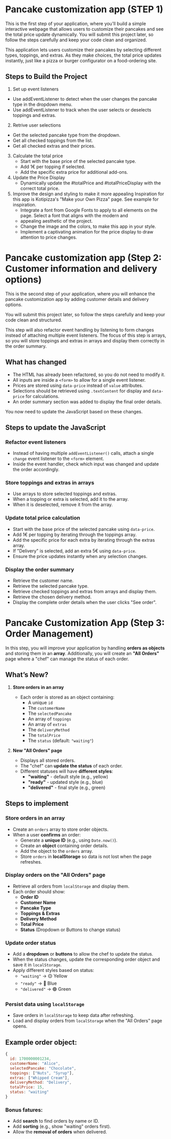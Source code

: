 # Pancake customization app (STEP 1)

This is the first step of your application, where you'll build a simple interactive webpage that allows users to customize their pancakes and see the total price update dynamically. You will submit this project later, so follow the steps carefully and keep your code clean and organized.

This application lets users customize their pancakes by selecting different types, toppings, and extras. As they make choices, the total price updates instantly, just like a pizza or burger configurator on a food-ordering site.

## Steps to Build the Project

1. Set up event listeners

- Use addEventListener to detect when the user changes the pancake type in the dropdown menu.
- Use addEventListener to track when the user selects or deselects toppings and extras.

2. Retrive user selections

- Get the selected pancake type from the dropdown.
- Get all checked toppings from the list.
- Get all checked extras and their prices.

3. Calculate the total price
   - Start with the base price of the selected pancake type.
   - Add 1€ per topping if selected.
   - Add the specific extra price for additional add-ons.
4. Update the Price Display
   - Dynamically update the #totalPrice and #totalPriceDisplay with the correct total price.
5. Improve the design and styling to make it more appealing Inspiration for this app is Kotipizza's "Make your Own Pizza" page. See example for inspiration.
   - Integrate a font from Google Fonts to apply to all elements on the page. Select a font that aligns with the modern and
   - appealing aesthetic of the project.
   - Change the image and the colors, to make this app in your style.
   - Implement a captivating animation for the price display to draw attention to price changes.

# Pancake customization app (Step 2: Customer information and delivery options)

This is the second step of your application, where you will enhance the pancake customization app by adding customer details and delivery options.

You will submit this project later, so follow the steps carefully and keep your code clean and structured.

This step will also refactor event handling by listening to form changes instead of attaching multiple event listeners. The focus of this step is arrays, so you will store toppings and extras in arrays and display them correctly in the order summary.

## What has changed

- The HTML has already been refactored, so you do not need to modify it.
- All inputs are inside a `<form>` to allow for a single event listener.
- Prices are stored using `data-price` instead of `value` attributes.
- Selections should be retrieved using `.textContent` for display and `data-price` for calculations.
- An order summary section was added to display the final order details.

You now need to update the JavaScript based on these changes.

## Steps to update the JavaScript

### Refactor event listeners

- Instead of having multiple `addEventListener()` calls, attach a single `change` event listener to the `<form>` element.
- Inside the event handler, check which input was changed and update the order accordingly.

### Store toppings and extras in arrays

- Use arrays to store selected toppings and extras.
- When a topping or extra is selected, add it to the array.
- When it is deselected, remove it from the array.

### Update total price calculation

- Start with the base price of the selected pancake using `data-price`.
- Add 1€ per topping by iterating through the toppings array.
- Add the specific price for each extra by iterating through the extras array.
- If "Delivery" is selected, add an extra 5€ using `data-price`.
- Ensure the price updates instantly when any selection changes.

### Display the order summary

- Retrieve the customer name.
- Retrieve the selected pancake type.
- Retrieve checked toppings and extras from arrays and display them.
- Retrieve the chosen delivery method.
- Display the complete order details when the user clicks "See order".

# Pancake Customization App (Step 3: Order Management)

In this step, you will improve your application by handling **orders as objects** and storing them in an **array**. Additionally, you will create an **"All Orders"** page where a "chef" can manage the status of each order.

## What’s New?

1. **Store orders in an array**

   - Each order is stored as an object containing:
     - A unique `id`
     - The `customerName`
     - The `selectedPancake`
     - An array of `toppings`
     - An array of `extras`
     - The `deliveryMethod`
     - The `totalPrice`
     - The `status` (default: `"waiting"`)

2. **New "All Orders" page**
   - Displays all stored orders.
   - The "chef" can **update the status** of each order.
   - Different statuses will have **different styles**:
     - **"waiting"** - default style (e.g., yellow)
     - **"ready"** - updated style (e.g., blue)
     - **"delivered"** - final style (e.g., green)

## Steps to implement

### Store orders in an array

- Create an `orders` array to store order objects.
- When a user **confirms** an order:
  - Generate a **unique ID** (e.g., using `Date.now()`).
  - Create an **object** containing order details.
  - Add the object to the `orders` array.
  - Store `orders` in **localStorage** so data is not lost when the page refreshes.

### Display orders on the "All Orders" page

- Retrieve all orders from `localStorage` and display them.
- Each order should show:
  - **Order ID**
  - **Customer Name**
  - **Pancake Type**
  - **Toppings & Extras**
  - **Delivery Method**
  - **Total Price**
  - **Status** (Dropdown or Buttons to change status)

### Update order status

- Add a **dropdown** or **buttons** to allow the chef to update the status.
- When the status changes, update the corresponding order object and save it in `localStorage`.
- Apply different styles based on status:
  - `"waiting"` → 🟡 Yellow
  - `"ready"` → 🔵 Blue
  - `"delivered"` → 🟢 Green

### Persist data using `localStorage`

- Save orders in `localStorage` to keep data after refreshing.
- Load and display orders from `localStorage` when the "All Orders" page opens.

## Example order object:

```javascript
{
  id: 1700000001234,
  customerName: "Alice",
  selectedPancake: "Chocolate",
  toppings: ["Nuts", "Syrup"],
  extras: ["Whipped Cream"],
  deliveryMethod: "Delivery",
  totalPrice: 15,
  status: "waiting"
}
```

### Bonus fatures:

- Add **search** to find orders by name or ID.
- Add **sorting** (e.g., show "waiting" orders first).
- Allow the **removal of orders** when delivered.
